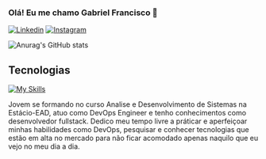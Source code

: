### Olá! Eu me chamo Gabriel Francisco 🤙

[![Linkedin](https://img.shields.io/badge/LinkedIn-0077B5?style=for-the-badge&logo=linkedin&logoColor=white)](www.linkedin.com/in/gabrielteixeira-devops)
[![Instagram](https://img.shields.io/badge/Instagram-E4405F?style=for-the-badge&logo=instagram&logoColor=white)](https://www.instagram.com/gabrielteixeira.dev/)

![Anurag's GitHub stats](https://github-readme-stats.vercel.app/api?username=gabrielftalmeida&show_icons=true&theme=dark)

## Tecnologias

[![My Skills](https://skillicons.dev/icons?i=linux,kubernetes,docker,aws,azure,terraform,gitlab&perline=10)](https://skillicons.dev)<br>

Jovem se formando no curso Analise e Desenvolvimento de Sistemas na Estácio-EAD, atuo como DevOps Engineer e tenho conhecimentos como desenvolvedor fullstack.
Dedico meu tempo livre a práticar e aperfeiçoar minhas habilidades como DevOps, pesquisar e conhecer tecnologias que estão em alta no mercado para não ficar acomodado apenas naquilo que eu vejo no meu dia a dia.
